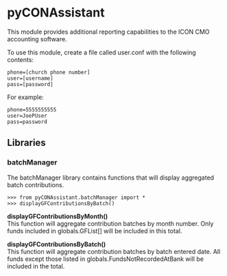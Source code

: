 # pyCONAssistant

This module provides additional reporting capabilities to the ICON CMO accounting software.

To use this module, create a file called user.conf with the following contents:  
```
phone=[church phone number]  
user=[username]  
pass=[password]  
```

For example:  
```
phone=5555555555  
user=JoePUser  
pass=password  
```

## Libraries

### batchManager
The batchManager library contains functions that will display aggregated batch contributions.  

```
>>> from pyCONAssistant.batchManager import *
>>> displayGFContributionsByBatch()
```

**displayGFContributionsByMonth()**  
This function will aggregate contribution batches by month number.  Only funds included in globals.GFList[] will be included in this total.  

**displayGFContributionsByBatch()**  
This function will aggregate contribution batches by batch entered date.  All funds except those listed in globals.FundsNotRecordedAtBank will be included in the total.
